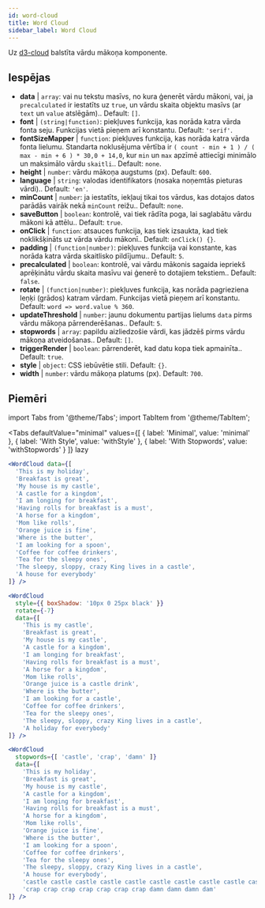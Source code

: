 ```yaml
---
id: word-cloud 
title: Word Cloud
sidebar_label: Word Cloud
---
```


Uz [d3-cloud](https://github.com/jasondavies/d3-cloud) balstīta vārdu mākoņa komponente.

## Iespējas

* __data__ | `array`: vai nu tekstu masīvs, no kura ģenerēt vārdu mākoni, vai, ja `precalculated` ir iestatīts uz `true`, un vārdu skaita objektu masīvs (ar `text` un `value` atslēgām).. Default: `[]`.
* __font__ | `(string|function)`: piekļuves funkcija, kas norāda katra vārda fonta seju. Funkcijas vietā pieņem arī konstantu. Default: `'serif'`.
* __fontSizeMapper__ | `function`: piekļuves funkcija, kas norāda katra vārda fonta lielumu. Standarta noklusējuma vērtība ir `( count - min + 1 ) / ( max - min + 6 ) * 30,0 + 14,0`, kur `min` un `max` apzīmē attiecīgi minimālo un maksimālo vārdu `skaitli`.. Default: `none`.
* __height__ | `number`: vārdu mākoņa augstums (px). Default: `600`.
* __language__ | `string`: valodas identifikators (nosaka noņemtās pieturas vārdi).. Default: `'en'`.
* __minCount__ | `number`: ja iestatīts, iekļauj tikai tos vārdus, kas dotajos datos parādās vairāk nekā `minCount` reižu.. Default: `none`.
* __saveButton__ | `boolean`: kontrolē, vai tiek rādīta poga, lai saglabātu vārdu mākoni kā attēlu.. Default: `true`.
* __onClick__ | `function`: atsauces funkcija, kas tiek izsaukta, kad tiek noklikšķināts uz vārda vārdu mākonī.. Default: `onClick() {}`.
* __padding__ | `(function|number)`: piekļuves funkcija vai konstante, kas norāda katra vārda skaitlisko pildījumu.. Default: `5`.
* __precalculated__ | `boolean`: kontrolē, vai vārdu mākonis sagaida iepriekš aprēķinātu vārdu skaita masīvu vai ģenerē to dotajiem tekstiem.. Default: `false`.
* __rotate__ | `(function|number)`: piekļuves funkcija, kas norāda pagrieziena leņķi (grādos) katram vārdam. Funkcijas vietā pieņem arī konstantu. Default: `word => word.value % 360`.
* __updateThreshold__ | `number`: jaunu dokumentu partijas lielums `data` pirms vārdu mākoņa pārrenderēšanas.. Default: `5`.
* __stopwords__ | `array`: papildu aizliedzošie vārdi, kas jādzēš pirms vārdu mākoņa atveidošanas.. Default: `[]`.
* __triggerRender__ | `boolean`: pārrenderēt, kad datu kopa tiek apmainīta.. Default: `true`.
* __style__ | `object`: CSS iebūvētie stili. Default: `{}`.
* __width__ | `number`: vārdu mākoņa platums (px). Default: `700`.


## Piemēri

import Tabs from '@theme/Tabs';
import TabItem from '@theme/TabItem';

<Tabs
    defaultValue="minimal"
    values={[
        { label: 'Minimal', value: 'minimal' },
        { label: 'With Style', value: 'withStyle' },
        { label: 'With Stopwords', value: 'withStopwords' }
    ]}
    lazy
>

<TabItem value="minimal">

```jsx live
<WordCloud data={[
  'This is my holiday', 
  'Breakfast is great', 
  'My house is my castle', 
  'A castle for a kingdom', 
  'I am longing for breakfast',
  'Having rolls for breakfast is a must',
  'A horse for a kingdom',
  'Mom like rolls',
  'Orange juice is fine',
  'Where is the butter',
  'I am looking for a spoon',
  'Coffee for coffee drinkers',
  'Tea for the sleepy ones',
  'The sleepy, sloppy, crazy King lives in a castle',
  'A house for everybody'
]} />
```
</TabItem>

<TabItem value="withStyle">

```jsx live
<WordCloud 
  style={{ boxShadow: '10px 0 25px black' }}
  rotate={-7}
  data={[
    'This is my castle', 
    'Breakfast is great', 
    'My house is my castle', 
    'A castle for a kingdom', 
    'I am longing for breakfast',
    'Having rolls for breakfast is a must',
    'A horse for a kingdom',
    'Mom like rolls',
    'Orange juice is a castle drink',
    'Where is the butter',
    'I am looking for a castle',
    'Coffee for coffee drinkers',
    'Tea for the sleepy ones',
    'The sleepy, sloppy, crazy King lives in a castle',
    'A holiday for everybody'
]} />
```
</TabItem>

<TabItem value="withStopwords">

```jsx live
<WordCloud 
  stopwords={[ 'castle', 'crap', 'damn' ]}
  data={[
    'This is my holiday', 
    'Breakfast is great', 
    'My house is my castle', 
    'A castle for a kingdom', 
    'I am longing for breakfast',
    'Having rolls for breakfast is a must',
    'A horse for a kingdom',
    'Mom like rolls',
    'Orange juice is fine',
    'Where is the butter',
    'I am looking for a spoon',
    'Coffee for coffee drinkers',
    'Tea for the sleepy ones',
    'The sleepy, sloppy, crazy King lives in a castle',
    'A house for everybody',
    'castle castle castle castle castle castle castle castle castle castle',
    'crap crap crap crap crap crap crap damn damn damn dam'
]} />
```

</TabItem>

</Tabs>
